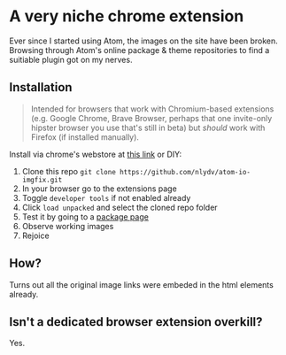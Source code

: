# A very niche chrome extension
Ever since I started using Atom, the images on the site have been broken. Browsing through Atom's online package & theme repositories to find a suitiable plugin got on my nerves.

## Installation
> Intended for browsers that work with Chromium-based extensions (e.g. Google Chrome, Brave Browser, perhaps that one invite-only hipster browser you use that's still in beta) but *should* work with Firefox (if installed manually).

Install via chrome's webstore at [this link](https://chrome.google.com/webstore/detail/atomio-%E2%80%94-image-fixer/dckhejcdhaojgaafhjmeengkkilgejma) or DIY:

1. Clone this repo
    `git clone https://github.com/nlydv/atom-io-imgfix.git`
2. In your browser go to the extensions page
3. Toggle `developer tools` if not enabled already
4. Click `load unpacked` and select the cloned repo folder
5. Test it by going to a [package page](https://atom.io/packages/linter)
6. Observe working images
7. Rejoice

## How?
Turns out all the original image links were embeded in the html elements already.

## Isn't a dedicated browser extension overkill?
Yes.

